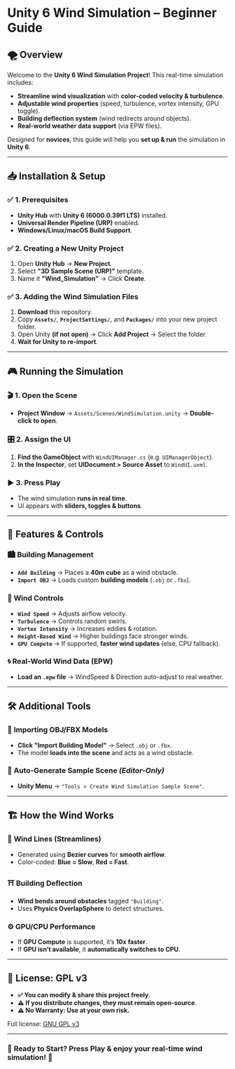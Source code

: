# Unity 6 Wind Simulation – Beginner Guide

## 🌪 Overview
Welcome to the **Unity 6 Wind Simulation Project**! This real-time simulation includes:
- **Streamline wind visualization** with **color-coded velocity & turbulence**.
- **Adjustable wind properties** (speed, turbulence, vortex intensity, GPU toggle).
- **Building deflection system** (wind redirects around objects).
- **Real-world weather data support** (via EPW files).

Designed for **novices**, this guide will help you **set up & run** the simulation in **Unity 6**.

---

## 📥 Installation & Setup

### ✅ 1. Prerequisites
- **Unity Hub** with **Unity 6 (6000.0.39f1 LTS)** installed.
- **Universal Render Pipeline (URP)** enabled.
- **Windows/Linux/macOS Build Support**.

### ✅ 2. Creating a New Unity Project
1. Open **Unity Hub** → **New Project**.
2. Select **"3D Sample Scene (URP)"** template.
3. Name it **"Wind_Simulation"** → Click **Create**.

### ✅ 3. Adding the Wind Simulation Files
1. **Download** this repository.
2. Copy **`Assets/`**, **`ProjectSettings/`**, and **`Packages/`** into your new project folder.
3. Open Unity **(if not open)** → Click **Add Project** → Select the folder.
4. **Wait for Unity to re-import**.

---

## 🎮 Running the Simulation

### 🎬 1. Open the Scene
- **Project Window** → `Assets/Scenes/WindSimulation.unity` → **Double-click to open**.

### 🎛 2. Assign the UI
1. **Find the GameObject** with `WindUIManager.cs` (e.g. `UIManagerObject`).
2. **In the Inspector**, set **UIDocument > Source Asset** to `WindUI.uxml`.

### ▶ 3. Press Play
- The wind simulation **runs in real time**.
- UI appears with **sliders, toggles & buttons**.

---

## 🌟 Features & Controls

### 🏙 **Building Management**
- **`Add Building`** → Places a **40m cube** as a wind obstacle.
- **`Import OBJ`** → Loads custom **building models** (`.obj` or `.fbx`).

### 💨 **Wind Controls**
- **`Wind Speed`** → Adjusts airflow velocity.
- **`Turbulence`** → Controls random swirls.
- **`Vortex Intensity`** → Increases eddies & rotation.
- **`Height-Based Wind`** → Higher buildings face stronger winds.
- **`GPU Compute`** → If supported, **faster wind updates** (else, CPU fallback).

### 🌀 **Real-World Wind Data (EPW)**
- **Load an `.epw` file** → WindSpeed & Direction auto-adjust to real weather.

---

## 🛠 Additional Tools

### 📂 **Importing OBJ/FBX Models**
- **Click "Import Building Model"** → Select `.obj` or `.fbx`.
- The model **loads into the scene** and acts as a wind obstacle.

### 🔧 **Auto-Generate Sample Scene** *(Editor-Only)*
- **Unity Menu** → `"Tools > Create Wind Simulation Sample Scene"`.

---

## 🏗 How the Wind Works

### 🌊 **Wind Lines (Streamlines)**
- Generated using **Bezier curves** for **smooth airflow**.
- Color-coded: **Blue = Slow**, **Red = Fast**.

### ⛩ **Building Deflection**
- **Wind bends around obstacles** tagged `"Building"`.
- Uses **Physics OverlapSphere** to detect structures.

### ⚙ **GPU/CPU Performance**
- If **GPU Compute** is supported, it’s **10x faster**.
- If **GPU isn’t available**, it **automatically switches to CPU**.

---

## 📜 License: GPL v3

- **✅ You can modify & share this project freely**.
- **⚠ If you distribute changes, they must remain open-source**.
- **⚠ No Warranty: Use at your own risk.**

Full license: [GNU GPL v3](https://www.gnu.org/licenses/gpl-3.0.html)

---

### 🎯 **Ready to Start?** Press **Play** & enjoy your **real-time wind simulation**! 🚀
